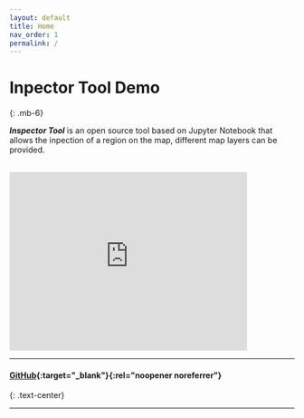 ```yaml
---
layout: default
title: Home
nav_order: 1
permalink: /
---
```


# Inpector Tool Demo
{: .mb-6}

**_Inspector Tool_**  is an open source tool based on Jupyter Notebook that allows the inpection of a region on the map, different map layers can be provided.

<br>
<iframe width="420" height="315" src="https://www.youtube.com/embed/lM4EMaZSbVk" frameborder="0" allowfullscreen></iframe>

<hr>

#### [GitHub](//github.com/rnt-pmi/demo-inspection-tool){:target="_blank"}{:rel="noopener noreferrer"}
{: .text-center}

<hr>
